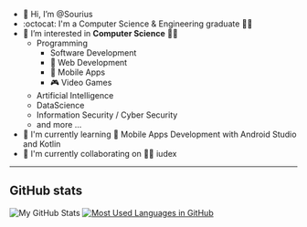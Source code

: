- 👋 Hi, I’m @Sourius
- :octocat: I'm a Computer Science & Engineering graduate 👨‍💻
- 👀 I’m interested in **Computer Science** 🧑‍💻
	- Programming
	  - Software Development
	  - 📄 Web Development
	  - 📱 Mobile Apps
	  - 🎮 Video Games
	- Artificial Intelligence
	- DataScience
	- Information Security / Cyber Security
	- and more ...
- 🌱 I'm currently learning 🤖 Mobile Apps Development with Android Studio and Kotlin
- 👯 I'm currently collaborating on 🧑‍⚖️ iudex
<hr>

## GitHub stats
![My GitHub Stats](https://github-readme-stats.vercel.app/api?username=sourius&count_private=true&show_icons=true)
[![Most Used Languages in GitHub](https://github-readme-stats.vercel.app/api/top-langs/?username=sourius&layout=compact)](https://github.com/sourius/Sourius)

<!--
- :arrow_right: C++ and C#
- :arrow_right: Unity + Game Development
--> 

<!-- 
- 🔭 I’m currently working on ...
- 🌱 I’m currently learning ...
- 👯 I’m looking to collaborate on ...
- 🤔 I’m looking for help with ...
- 💬 Ask me about ...
- 📫 How to reach me: ...
- 😄 Pronouns: ...
- ⚡ Fun fact: ...
- https://gist.github.com/rxaviers/7360908
-->

